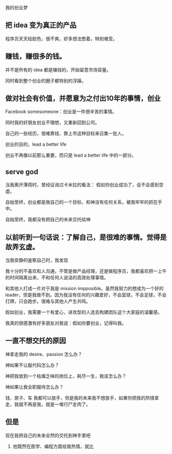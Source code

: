 我的创业梦



## 把 idea 变为真正的产品

程序员天天给脸色，很不爽，好多想法憋着，特别难受。


## 赚钱，赚很多的钱。

并不是所有的 idea 都是赚钱的，开始留意市场容量。

同时看到整个创业的圈子都特别的浮躁。


## 做对社会有价值，并愿意为之付出10年的事情，创业


Facebook somesomeone：创业是一件很辛苦的事情。


同时我的好朋友创业不理想，又重新回到公司。

自己的一些经历，很难靠钱、靠上市这种目标来召集一批人。

创业的目的，lead a better life

创业不再像以前那么重要，而只是 lead a better life 中的一部分。

## serve god

当我离开薄荷时，曾经征询过卡米拉的看法： 假如你创业成功了，会不会感到空虚。

自始至终，创业都是我自己的一个目标，和神没有任何关系，被我牢牢的抓在手中。

自始至终，我都没有把自己的未来交托给神


## 以前听到一句话说：了解自己，是很难的事情。觉得是故弄玄虚。

当我安静的鉴察自己时，我发现

我十分的不喜欢和人沟通，不管是做产品经理，还是做程序员，我都喜欢把一上午的时间隔离出来，不和任何人说话的高效处理事情。

和其他人打成一片对于我是 mission impposible。虽然我努力的想成为一个好的 leader，但是我做不到。因为我没有任何的兴趣爱好，不会篮球，不会足球，不会打牌，只会跑步。很难与其他人产生共鸣。


假如创业，我需要一个有爱心，进攻型的人选去构建团队这个大家庭的温馨感。


我真的很感激有好多朋友对我说：假如你要创业，记得叫我。

## 一直不想交托的原因

神拿走我的 desire、passion 怎么办？

神如果不让敲代码怎么办？

神把我放到一个枯燥乏味的岗位上，耗尽一生，我该怎么办？

神如果让我全职服侍怎么办？

钱、房子、车 我都可以放手，但是我的未来我不想放手，如果你把我的热情拿走，我就不再是我，就是一堆行尸走肉了。


## 但是
现在我把自己的未来全然的交托到神手里吧

1. 他既然在医学、编程方面给我热情，就比

